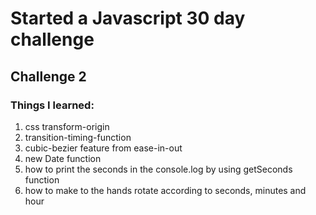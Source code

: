 # Started a Javascript 30 day challenge
## Challenge 2

### Things I learned:

1) css transform-origin
2) transition-timing-function
3) cubic-bezier feature from ease-in-out
4) new Date function
5) how to print the seconds in the console.log by using getSeconds function
6) how to make to the hands rotate according to seconds, minutes and hour